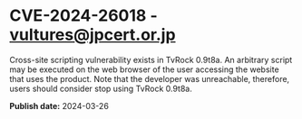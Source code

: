 # CVE-2024-26018 - vultures@jpcert.or.jp

Cross-site scripting vulnerability exists in TvRock 0.9t8a. An arbitrary script may be executed on the web browser of the user accessing the website that uses the product. Note that the developer was unreachable, therefore, users should consider stop using TvRock 0.9t8a.

**Publish date:** 2024-03-26
